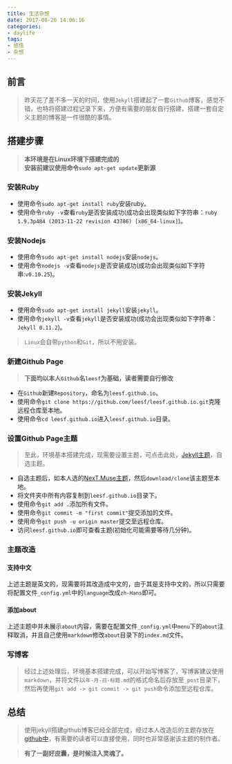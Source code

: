 ```yaml
---
title: 生活杂想
date: 2017-08-20 14:06:16
categories:
- daylife
tags:
- 感悟
- 杂想
---
```



## 前言
> 昨天花了差不多一天的时间，使用`Jekyll`搭建起了一套`Github`博客，感觉不错，也特将搭建过程记录下来，方便有需要的朋友自行搭建，搭建一套自定义主题的博客是一件很酷的事情。


## 搭建步骤

> **本环境是在Linux环境下搭建完成的**  
> **安装前建议使用命令`sudo apt-get update`更新源**


### 安装Ruby

* 使用命令`sudo apt-get install ruby`安装ruby。
* 使用命令`ruby -v`查看`ruby`是否安装成功(成功会出现类似如下字符串：`ruby 1.9.3p484 (2013-11-22 revision 43786) [x86_64-linux]`)。

### 安装Nodejs

* 使用命令`sudo apt-get install nodejs`安装`nodejs`。
* 使用命令`nodejs -v`查看`nodejs`是否安装成功(成功会出现类似如下字符串:`v0.10.25`)。

### 安装Jekyll

* 使用命令`sudo apt-get install jekyll`安装`jekyll`。
* 使用命令`jekyll -v`查看`jekyll`是否安装成功(成功会出现类似如下字符串：`Jekyll 0.11.2`)。

> `Linux`会自带`python`和`Git`，所以不用安装。 


### 新建Github Page

> **下面均以本人`Github`名`leesf`为基础，读者需要自行修改**

* 在`Github`新建`Repository`，命名为`leesf.github.io`。
* 使用命令`git clone https://github.com/leesf/leesf.github.io.git`克隆远程仓库至本地。
* 使用命令`cd leesf.github.io`进入`leesf.github.io`目录。

### 设置Github Page主题

> 至此，环境基本搭建完成，现需要设置主题，可点击此处，[Jekyll主题](http://jekyllthemes.org/)，自选主题。

* 自选主题后，如本人选的[NexT.Muse主题](http://jekyllthemes.org/themes/jekyll-theme-next/)，然后`download/clone`该主题至本地。
* 将文件夹中所有内容复制到`leesf.github.io`目录下。
* 使用命令`git add .`添加所有文件。
* 使用命令`git commit -m "first commit"`提交添加的文件。
* 使用命令`git push -u origin master`提交至远程仓库。
* 访问`leesf.github.io`即可查看主题(初始化可能需要等待几分钟)。

### 主题改造

#### 支持中文

上述主题是英文的，现需要将其改造成中文的，由于其是支持中文的，所以只需要将配置文件`_config.yml`中的`language`改成`zh-Hans`即可。

#### 添加about

上述主题中并未展示`about`内容，需要在配置文件`_config.yml`中`menu`下的`about`注释取消，并且自己使用`markdown`修改`about`目录下的`index.md`文件。

### 写博客

> 经过上述处理后，环境基本搭建完成，可以开始写博客了，写博客建议使用`markdown`，并将文件以`年-月-日-标题.md`的格式命名后存放至`_post`目录下，然后再使用`git add -> git commit -> git push`命令添加至远程仓库。

## 总结
> 使用jekyll搭建github博客已经全部完成，经过本人改造后的主题存放在[github中](https://github.com/leesf/leesf.github.io)，有需要的读者可以直接使用，同时也非常感谢该主题的制作者。

> **有了一副好皮囊，是时候注入灵魂了。**